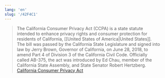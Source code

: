 ```yaml
---
lang: 'en'
slug: '/42F4C1'
---
```


> The California Consumer Privacy Act (CCPA) is a state statute intended to enhance privacy rights and consumer protection for residents of California, [[United States of America|United States]]. The bill was passed by the California State Legislature and signed into law by Jerry Brown, Governor of California, on June 28, 2018, to amend Part 4 of Division 3 of the California Civil Code. Officially called AB-375, the act was introduced by Ed Chau, member of the California State Assembly, and State Senator Robert Hertzberg. [California Consumer Privacy Act](https://en.wikipedia.org/wiki/California_Consumer_Privacy_Act)
